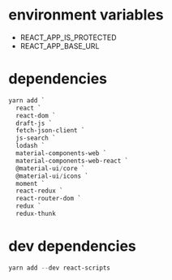 # environment variables

-   REACT_APP_IS_PROTECTED
-   REACT_APP_BASE_URL

# dependencies

```PowerShell
yarn add `
  react `
  react-dom `
  draft-js `
  fetch-json-client `
  js-search `
  lodash `
  material-components-web `
  material-components-web-react `
  @material-ui/core `
  @material-ui/icons `
  moment `
  react-redux `
  react-router-dom `
  redux `
  redux-thunk
```

# dev dependencies

```PowerShell
yarn add --dev react-scripts
```

